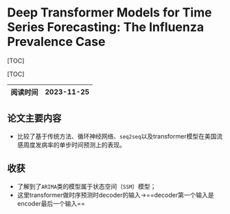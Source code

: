 # Deep Transformer Models for Time Series Forecasting: The Influenza Prevalence Case
[TOC]

[TOC]

| 阅读时间 | 2023-11-25 |
| -------- | ---------- |

## 论文主要内容

- 比较了基于传统方法、循环神经网络、`seq2seq`以及transformer模型在美国流感周度发病率的单步时间预测上的表现。

## 收获

- 了解到了`ARIMA`类的模型属于状态空间（`SSM`）模型；
- 这里transformer做时序预测时decoder的输入$\rightarrow$==decoder第一个输入是encoder最后一个输入==